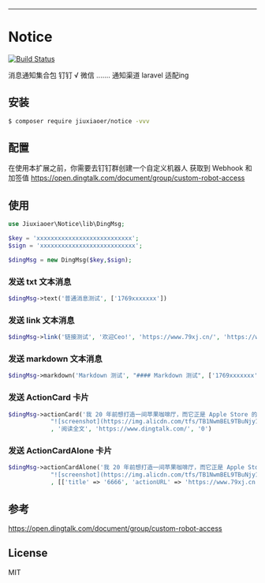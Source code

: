 ---

# Notice

[![Build Status](https://github.com/jiuxiaoer/notice/actions/workflows/test.yml/badge.svg)](https://github.com/jiuxiaoer/weather/actions)

消息通知集合包 钉钉 √ 微信 ....... 通知渠道  laravel 适配ing 

## 安装

```sh
$ composer require jiuxiaoer/notice -vvv
```

## 配置

在使用本扩展之前，你需要去钉钉群创建一个自定义机器人 获取到 Webhook 和 加签值
https://open.dingtalk.com/document/group/custom-robot-access

## 使用

```php
use Jiuxiaoer\Notice\lib\DingMsg;

$key = 'xxxxxxxxxxxxxxxxxxxxxxxxxxx';
$sign = 'xxxxxxxxxxxxxxxxxxxxxxxxxxx';

$dingMsg = new DingMsg($key,$sign);
```

### 发送 txt 文本消息
```php
$dingMsg->text('普通消息测试', ['1769xxxxxxx'])
```

### 发送 link 文本消息
```php
$dingMsg->link('链接测试', '欢迎Ceo!', 'https://www.79xj.cn/', 'https://www.79xj.cn/usr/uploads/2021/03/44950235.jpg')
```

### 发送 markdown 文本消息
```php
$dingMsg->markdown('Markdown 测试', "#### Markdown 测试", ['1769xxxxxxx'])
```

### 发送 ActionCard 卡片
```php
$dingMsg->actionCard('我 20 年前想打造一间苹果咖啡厅，而它正是 Apple Store 的前身',
            "![screenshot](https://img.alicdn.com/tfs/TB1NwmBEL9TBuNjy1zbXXXpepXa-2400-1218.png) \n\n #### 乔布斯 20 年前想打造的苹果咖啡厅 \n\n Apple Store 的设计正从原来满满的科技感走向生活化，而其生活化的走向其实可以追溯到 20 年前苹果一个建立咖啡馆的计划"
            , '阅读全文', 'https://www.dingtalk.com/', '0')
```

### 发送 ActionCardAlone 卡片
```php
$dingMsg->actionCardAlone('我 20 年前想打造一间苹果咖啡厅，而它正是 Apple Store 的前身',
            "![screenshot](https://img.alicdn.com/tfs/TB1NwmBEL9TBuNjy1zbXXXpepXa-2400-1218.png) \n\n #### 乔布斯 20 年前想打造的苹果咖啡厅 \n\n Apple Store 的设计正从原来满满的科技感走向生活化，而其生活化的走向其实可以追溯到 20 年前苹果一个建立咖啡馆的计划"
            , [['title' => '6666', 'actionURL' => 'https://www.79xj.cn'], ['title' => '6666', 'actionURL' => 'https://www.79xj.cn']])
```
## 参考
https://open.dingtalk.com/document/group/custom-robot-access
## License

MIT